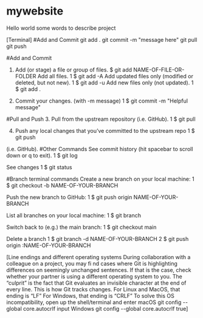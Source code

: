 # mywebsite

Hello world
some words to describe project

[Terminal]
#Add and Commit
git add .
git commit -m "message here"
git pull
git push

#Add and Commit
1. Add (or stage) a file or group of files.
$ git add NAME-OF-FILE-OR-FOLDER
Add all files.
1 $ git add -A
Add updated files only (modified or
deleted, but not new).
1 $ git add -u
Add new files only (not updated).
1 $ git add .

2. Commit your changes. (with -m message)
1 $ git commit -m "Helpful message"

#Pull and Push
3. Pull from the upstream repository
(i.e. GitHub).
1 $ git pull

4. Push any local changes that you’ve
committed to the upstream repo
1 $ git push

(i.e. GitHub).
#Other Commands
See commit history (hit spacebar to scroll
down or q to exit).
1 $ git log

See changes
1 $ git status




#Branch terminal commands
Create a new branch on your local machine:
1 $ git checkout -b NAME-OF-YOUR-BRANCH

Push the new branch to GitHub:
1 $ git push origin NAME-OF-YOUR-BRANCH

List all branches on your local machine:
1 $ git branch

Switch back to (e.g.) the main branch:
1 $ git checkout main

Delete a branch
1 $ git branch -d NAME-OF-YOUR-BRANCH
2 $ git push origin :NAME-OF-YOUR-BRANCH

[Line endings and different operating systems
During collaboration with a colleague on a project, you may fi nd cases where Git is highlighting differences on seemingly unchanged
sentences.
If that is the case, check whether your partner is using a different operating system to you. The “culprit” is the fact that Git evaluates an
invisible character at the end of every line. This is how Git tracks changes.
For Linux and MacOS, that ending is “LF” For Windows, that ending is “CRLF”
To solve this OS incompatibility, open up the shell/terminal and enter
macOS git config --global core.autocrlf input
Windows git config --global core.autocrlf true]